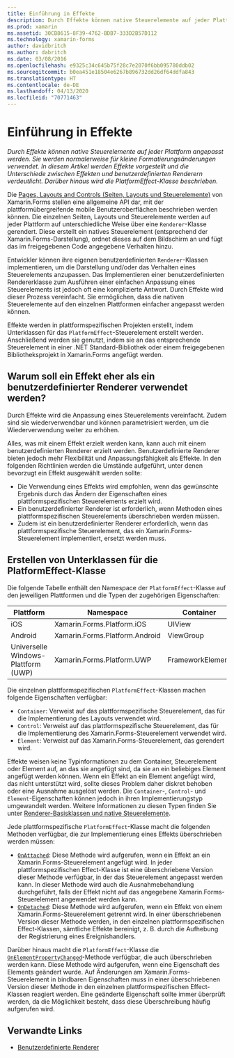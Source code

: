 ```yaml
---
title: Einführung in Effekte
description: Durch Effekte können native Steuerelemente auf jeder Plattform angepasst werden. Sie werden normalerweise für kleine Formatierungsänderungen verwendet. In diesem Artikel werden Effekte vorgestellt und die Unterschiede zwischen Effekten und benutzerdefinierten Renderern verdeutlicht. Darüber hinaus wird die PlatformEffect-Klasse beschrieben.
ms.prod: xamarin
ms.assetid: 30CB8615-8F39-4762-BDB7-333D2B57D112
ms.technology: xamarin-forms
author: davidbritch
ms.author: dabritch
ms.date: 03/08/2016
ms.openlocfilehash: e9325c34c645b75f28c7e2070f6bb095780ddb02
ms.sourcegitcommit: b0ea451e18504e6267b896732dd26df64ddfa843
ms.translationtype: HT
ms.contentlocale: de-DE
ms.lasthandoff: 04/13/2020
ms.locfileid: "70771463"
---
```

# <a name="introduction-to-effects"></a>Einführung in Effekte

_Durch Effekte können native Steuerelemente auf jeder Plattform angepasst werden. Sie werden normalerweise für kleine Formatierungsänderungen verwendet. In diesem Artikel werden Effekte vorgestellt und die Unterschiede zwischen Effekten und benutzerdefinierten Renderern verdeutlicht. Darüber hinaus wird die PlatformEffect-Klasse beschrieben._

Die [Pages, Layouts and Controls (Seiten, Layouts und Steuerelemente)](~/xamarin-forms/user-interface/controls/index.md) von Xamarin.Forms stellen eine allgemeine API dar, mit der plattformübergreifende mobile Benutzeroberflächen beschrieben werden können. Die einzelnen Seiten, Layouts und Steuerelemente werden auf jeder Plattform auf unterschiedliche Weise über eine `Renderer`-Klasse gerendert. Diese erstellt ein natives Steuerelement (entsprechend der Xamarin.Forms-Darstellung), ordnet dieses auf dem Bildschirm an und fügt das im freigegebenen Code angegebene Verhalten hinzu.

Entwickler können ihre eigenen benutzerdefinierten `Renderer`-Klassen implementieren, um die Darstellung und/oder das Verhalten eines Steuerelements anzupassen. Das Implementieren einer benutzerdefinierten Rendererklasse zum Ausführen einer einfachen Anpassung eines Steuerelements ist jedoch oft eine komplizierte Antwort. Durch Effekte wird dieser Prozess vereinfacht. Sie ermöglichen, dass die nativen Steuerelemente auf den einzelnen Plattformen einfacher angepasst werden können.

Effekte werden in plattformspezifischen Projekten erstellt, indem Unterklassen für das `PlatformEffect`-Steuerelement erstellt werden. Anschließend werden sie genutzt, indem sie an das entsprechende Steuerelement in einer .NET Standard-Bibliothek oder einem freigegebenen Bibliotheksprojekt in Xamarin.Forms angefügt werden.

## <a name="why-use-an-effect-over-a-custom-renderer"></a>Warum soll ein Effekt eher als ein benutzerdefinierter Renderer verwendet werden?

Durch Effekte wird die Anpassung eines Steuerelements vereinfacht. Zudem sind sie wiederverwendbar und können parametrisiert werden, um die Wiederverwendung weiter zu erhöhen.

Alles, was mit einem Effekt erzielt werden kann, kann auch mit einem benutzerdefinierten Renderer erzielt werden. Benutzerdefinierte Renderer bieten jedoch mehr Flexibilität und Anpassungsfähigkeit als Effekte. In den folgenden Richtlinien werden die Umstände aufgeführt, unter denen bevorzugt ein Effekt ausgewählt werden sollte:

- Die Verwendung eines Effekts wird empfohlen, wenn das gewünschte Ergebnis durch das Ändern der Eigenschaften eines plattformspezifischen Steuerelements erzielt wird.
- Ein benutzerdefinierter Renderer ist erforderlich, wenn Methoden eines plattformspezifischen Steuerelements überschrieben werden müssen.
- Zudem ist ein benutzerdefinierter Renderer erforderlich, wenn das plattformspezifische Steuerelement, das ein Xamarin.Forms-Steuerelement implementiert, ersetzt werden muss.

## <a name="subclassing-the-platformeffect-class"></a>Erstellen von Unterklassen für die PlatformEffect-Klasse

Die folgende Tabelle enthält den Namespace der `PlatformEffect`-Klasse auf den jeweiligen Plattformen und die Typen der zugehörigen Eigenschaften:

|Plattform|Namespace|Container|Steuerelement|
|--- |--- |--- |--- |
|iOS|Xamarin.Forms.Platform.iOS|UIView|UIView|
|Android|Xamarin.Forms.Platform.Android|ViewGroup|Ansicht|
|Universelle Windows-Plattform (UWP)|Xamarin.Forms.Platform.UWP|FrameworkElement|FrameworkElement|

Die einzelnen plattformspezifischen `PlatformEffect`-Klassen machen folgende Eigenschaften verfügbar:

- `Container`: Verweist auf das plattformspezifische Steuerelement, das für die Implementierung des Layouts verwendet wird.
- `Control`: Verweist auf das plattformspezifische Steuerelement, das für die Implementierung des Xamarin.Forms-Steuerelement verwendet wird.
- `Element`: Verweist auf das Xamarin.Forms-Steuerelement, das gerendert wird.

Effekte weisen keine Typinformationen zu dem Container, Steuerelement oder Element auf, an das sie angefügt sind, da sie an ein beliebiges Element angefügt werden können. Wenn ein Effekt an ein Element angefügt wird, das nicht unterstützt wird, sollte dieses Problem daher diskret behoben oder eine Ausnahme ausgelöst werden. Die `Container`-, `Control`- und `Element`-Eigenschaften können jedoch in ihren Implementierungstyp umgewandelt werden. Weitere Informationen zu diesen Typen finden Sie unter [Renderer-Basisklassen und native Steuerelemente](~/xamarin-forms/app-fundamentals/custom-renderer/renderers.md).

Jede plattformspezifische `PlatformEffect`-Klasse macht die folgenden Methoden verfügbar, die zur Implementierung eines Effekts überschrieben werden müssen:

- [`OnAttached`](xref:Xamarin.Forms.Effect.OnAttached): Diese Methode wird aufgerufen, wenn ein Effekt an ein Xamarin.Forms-Steuerelement angefügt wird. In jeder plattformspezifischen Effect-Klasse ist eine überschriebene Version dieser Methode verfügbar, in der das Steuerelement angepasst werden kann. In dieser Methode wird auch die Ausnahmebehandlung durchgeführt, falls der Effekt nicht auf das angegebene Xamarin.Forms-Steuerelement angewendet werden kann.
- [`OnDetached`](xref:Xamarin.Forms.Effect.OnDetached): Diese Methode wird aufgerufen, wenn ein Effekt von einem Xamarin.Forms-Steuerelement getrennt wird. In einer überschriebenen Version dieser Methode werden, in den einzelnen plattformspezifischen Effect-Klassen, sämtliche Effekte bereinigt, z. B. durch die Aufhebung der Registrierung eines Ereignishandlers.

Darüber hinaus macht die `PlatformEffect`-Klasse die [`OnElementPropertyChanged`](xref:Xamarin.Forms.PlatformEffect`2.OnElementPropertyChanged(System.ComponentModel.PropertyChangedEventArgs))-Methode verfügbar, die auch überschrieben werden kann. Diese Methode wird aufgerufen, wenn eine Eigenschaft des Elements geändert wurde. Auf Änderungen am Xamarin.Forms-Steuerelement in bindbaren Eigenschaften muss in einer überschriebenen Version dieser Methode in den einzelnen plattformspezifischen Effect-Klassen reagiert werden. Eine geänderte Eigenschaft sollte immer überprüft werden, da die Möglichkeit besteht, dass diese Überschreibung häufig aufgerufen wird.

## <a name="related-links"></a>Verwandte Links

- [Benutzerdefinierte Renderer](~/xamarin-forms/app-fundamentals/custom-renderer/index.md)
